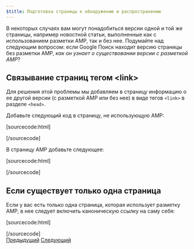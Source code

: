 ```yaml
---
$title: Подготовка страницы к обнаружению и распространению
---
```


В некоторых случаях вам могут понадобиться версии одной и той же страницы, например новостной статьи, выполненные как с использованием разметки AMP, так и без нее. Подумайте над следующим вопросом: если Google Поиск находит версию страницы без разметки AMP, *как он узнает о существовании версии с разметкой AMP*?

## Связывание страниц тегом &lt;link>

Для решения этой проблемы мы добавляем в страницу информацию о ее другой версии (с разметкой AMP или без нее) в виде тегов `<link>` в разделе `<head>`.

Добавьте следующий код в страницу, не использующую AMP:

[sourcecode:html]
<link rel="amphtml" href="https://www.example.com/url/to/amp/document.html">
[/sourcecode]

В страницу AMP добавьте следующее:

[sourcecode:html]
<link rel="canonical" href="https://www.example.com/url/to/full/document.html">
[/sourcecode]

## Если существует только одна страница

Если у вас есть только одна страница, которая использует разметку AMP, в нее следует включить каноническую ссылку на саму себя:

[sourcecode:html]
<link rel="canonical" href="https://www.example.com/url/to/amp/document.html">
[/sourcecode]

<div class="prev-next-buttons">
  <a class="button prev-button" href="/ru/docs/tutorials/create/preview_and_validate.html"><span class="arrow-prev">Предыдущий</span></a>
  <a class="button next-button" href="/ru/docs/tutorials/create/publish.html"><span class="arrow-next">Следующий</span></a>
</div>
